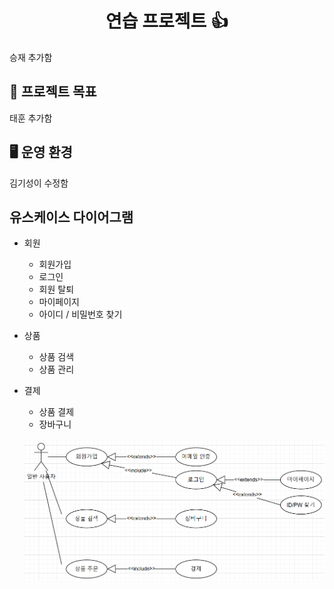 <h1 align="center">연습 프로젝트 👍</h1>

승재 추가함 

## 📌 프로젝트 목표

태훈 추가함

## 🖥️ 운영 환경

김기성이 수정함

## 유스케이스 다이어그램 

- 회원 

    - 회원가입
    - 로그인
    - 회원 탈퇴
    - 마이페이지
    - 아이디 / 비밀번호 찾기

- 상품 
    - 상품 검색
    - 상품 관리

- 결제 
    - 상품 결제
    - 장바구니

    ![이미지](images/유스케이스.png)